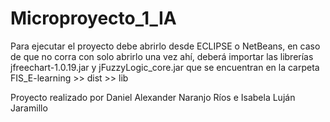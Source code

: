# Microproyecto_1_IA
 
Para ejecutar el proyecto debe abrirlo desde ECLIPSE o NetBeans, en caso de que no corra con solo abrirlo una vez ahí, deberá importar las librerías jfreechart-1.0.19.jar y jFuzzyLogic_core.jar que se encuentran en la carpeta FIS_E-learning >> dist >> lib

Proyecto realizado por Daniel Alexander Naranjo Ríos e Isabela Luján Jaramillo
